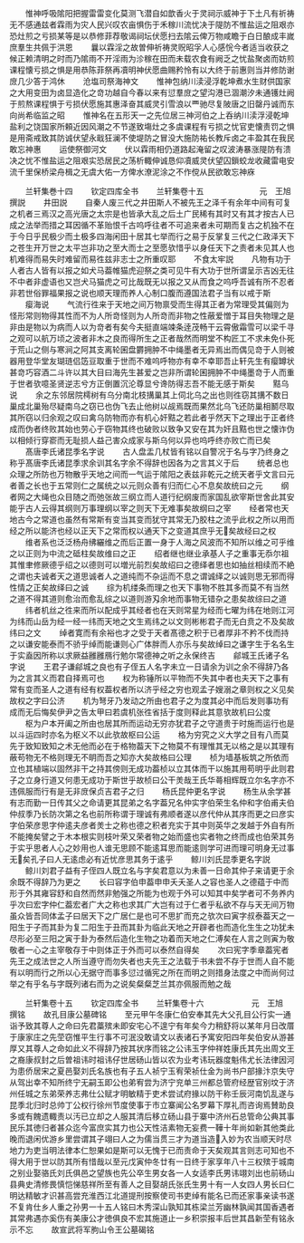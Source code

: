 <!-- { "loadSidebar": true } -->
　　惟神呼吸隂阳把握雷雷变化莫测飞潜自如歆香火于灵祠示威神于下土凡有祈祷无不感通兹者霖雨为灾人民兴叹农亩惧伤于禾稼川流忧决于隄防不惟盐运之阻艰亦恐灶煎之亏损某等是以恭修菲荐敬谒祠坛伏愿扫去隂云俾万物咸瞻于白日酿成丰嵗庶羣生共佩于洪恩
　　曩以霖淫之故曽伸祈祷灵贶昭孚人心感恱今者适当收获之候正赖清明之时而乃隂雨不开淫雨为沴稼在田而未载农食有阙乏之忧盐聚卤而妨煎课程懐亏损之惧是用恭陈菲祭再凟明神伏愿曲赐矜怜有以大终于前惠则当并修防谢庻几少答于鸿休
　　沧塩司祭海神文
　　惟神包纳川渎浸浮乾坤煮水生财供国家之大用变田为卤显造化之竒功越自今春以来有愆羣庻之望沟港已涸潮汐未通镬灶阙于煎熬课程惧于亏损伏愿施其惠泽奋其威灵引雪浪以覀驰尽复陂唐之旧罄丹诚而东向尚希临监之昭
　　惟神名在五形天一之先位居三神河伯之上呑纳川渎浮浸乾坤盐利之饶国家所頼近因风潮之不节遂致塲灶之多虞课程有亏损之忧官吏懐责罚之惧是用斋戒致其防诚伏望永戢狂澜不使堤防之冒没大施防祐长教斥卤之丰盈其在我民敢忘神惠
　　运使祭御河文
　　伏以霖雨相仍道路起淹留之叹波涛暴涨隄防有溃决之忧不惟盐运之阻艰实恐居民之荡析輙伸诚恳仰凟威灵伏望囚鎻蛟龙收藏雷电安流千里保桥梁舟楫之无虞大佑一方俾水潦泥涂之不作傥从民欲敢忘神庥





　　兰轩集巻十四
　　钦定四库全书
　　兰轩集卷十五　　　　　　　元　王旭　撰説
　　井田説
　　自秦人废三代之井田斯人不被先王之泽千有余年中间有可复之机者三焉汉之高光唐之太宗是也皆承大乱之后土广民稀有其时又有其才按古人已成之法举而措之耳因循不革贻恨千古呜呼往者不可追来者未可期而复古之机独不在于今日乎民极少而土极多四海闲田十居其七举而行之易于反掌复三代之仁政泽天下之苍生开万世之太平岂非功之至大而士之至愿欤惜乎以身任天下之责者未见其人也机难得而易失时难留而易徃兹非志士之所重叹耶
　　不食太牢説
　　凡物有功于人者古人皆有以报之如犬马葢帷猫虎迎祭之类可见牛有大功于世所谓呈示吉凶无往不中者非虚语也又岂犬马猫虎之可比哉既无以报之又从而食之呜呼吾诚有所不忍者非若世俗罪福果报之说也顺天理而养人心制口腹而遵国法君子当有以戒于斯
　　瘿海说
　　气流行徃来于天地之间万物禀受而生得其正者为常理受其偏则为怪形常则物得其性而不为人所竒怪则为人所竒而非物之性蔽爱憎于耳目失物理之是非由是物以为病而人以为竒者有矣今夫挺直端竦条逹茂畅干云霄傲霜雪可以梁千寻之观可以航万顷之波者非木之良而得所生之正者哉然而明堂不构匠工不求未免仆死于荒山之侧与寒涧之阿其支离轮囷盘欝拥肿不中绳墨者无异焉出而偶见竒于人则被器用登华堂友瑚琏侣笾豆取重于世而不难呜呼物亦有幸不幸耶吾止轩先生有瘿罇状甚竒巧容酒二斗许以其大目曰海先生甚爱之岂非所谓轮囷拥肿不中绳墨竒于人而重于世者欤噫圣贤逆志兮方正倒置沉沦尊显兮谗防得志吾不能无感于斯矣
　　黠乌说
　　余之东邻居院樗树有乌分南北枝搆巢其上伺北乌之出也则徃窃其搆不数日巢成北巢殆尽疑南乌之窃已也伪飞去止他树以觇焉既而果然北乌飞还防巢相鬭尽取其所窃以归余观之叹曰禽乌防物而亦有机心奸黠之若此者乎然天下之理出于正者终成而伪者终败其始也劳心于窃物其终也破败以致争又安在其为奸且黠也世之懐诈伪以相倾行穿窬而无耻损人益己害众成家与斯乌何以异也呜呼终亦败亡而已矣
　　髙唐李氏诸昆季名字说
　　古人盘盂几杖皆有铭以自警况于名与字乃终身之称乎髙唐李氏诸昆季求余训其名字余不得辞也因各为之言其义于后
　　统者总也众理之所防也万物散乎天地之间而一气运于隂阳之表兹非乾元之统天者乎文言曰元者善之长也于五常则仁之属统之以元则众善有归而仁心不息矣故统曰之元
　　纲者网之大绳也众目随之而弛张故三纲立而人道行纪纲废而家国乱欲宰斯世舍此其安能乎古人云得其纲则万事理纲以宰之则天下无难事矣故纲曰之宰
　　经者常也天地古今之常道也虽然有常斯有变当其变而犹守其常无乃胶柱之流乎此权之所以用而经之所以能济也经以正天下之常而权以通天下之变道其庶乎无矣故经曰之权
　　维者系也泛泛杨舟绋纚维之而后正置一身于人海之风波而不知所以维之可乎维之以正则为中流之砥柱矣故维曰之正
　　绍者继也继业承基人子之重事无忝尔祖其惟聿修厥德乎绍之以德则可以増光前烈矣故绍曰之德绎者思也如抽丝相续而不絶之谓也夫诚者天之道思诚者人之道纯而不杂运而不息之谓诚绎之以诚则思无邪而得性情之正矣故绎曰之诚
　　综为机缕条而理之也天下事物不胜其多而莫不有当然之道不得其道则愈治而愈乱综之以道则游刄余地而事物无错杂之患矣故综曰之道
　　纬者机丝之徃来而所以配成乎其经者也在天则常星为经而七曜为纬在地则江河为纬而山岳为经一经一纬而天地之文生焉纬之以文则彬彬君子而无白贲之不及矣故纬曰之文
　　绰者寛而有余裕也才之受于天者髙德之积于已者厚非不矜不伐而持之以谦安能泰而不骄乎绰而能谦则心广体胖而人亦乐与矣故绰曰之谦字生于名名生于实盍因所称以求厥益雝雝鴈行勉尔常德神之听之永保终吉
　　鄃城王氏诸子名字说
　　王君子谦鄃城之良也有子侄五人名字未立一日请余为训之余不得辞乃各为之言其义而君自择焉可也
　　权为称锤所以平物而不失其中者也夫天下之事有常有变而圣人之道有经有权葢权者所以济乎经之穷也观孟子嫂溺之章则权之义见矣故权之字曰公济
　　机为弩牙乃发动之所由也君子之为度其必中而后发则事功有成而无后悔矣伊尹之告太甲曰若虞机张徃省括于度则释此其意欤故机曰公度
　　枢为户本开阖之所由也居其所而运动无穷亦犹君子之守道贵于时施而运行也是以斗运四时亦名为枢义不以此欤故枢曰公运
　　格为穷究之义大学之目有八而莫先于致知致知之术无他而必在于格物葢天下之物莫不有理惟其无以格之是以其理有蔽苟物无不格则理无不眀而吾之知亦大矣故格曰公理
　　桢为墙基板筑之所依而立也其植端以固然非干之持其傍则无成功葢桢以立其体而干以施其用苟明乎此则君子之立身行道又何患无成功于斯世乎故桢曰公干羙哉王氏华蕚相辉既立尔名字亦不违佩服而行有是无非庻保贞吉君子之归
　　杨氏昆仲更名字说
　　杨生从余学甚有志而勤一日传其父之命请更其昆弟之名字葢兄名仲实字伯荣生名仲和字伯甫夫伯仲叔季乃长防次第之名也前所称谓于理诚有弗顺者遂以彦代仲从其序而更之曰彦实字伯荣彦思字仲逺夫彦者羙士之称也德之积者充实于其中则英华之发越于外自有所不能掩矣譬之于木本根实则枝叶荣又荣者物之始而盛也实者物之终而成也伯荣其务于实乎思者人心之妙用也人谁无思顾不能逺耳思而能逺则学可进而理可明身无过事无矣孔子曰人无逺虑必有近忧彦思其务于逺乎
　　鲸川刘氏昆季更名字説
　　鲸川刘君子益有子侄四人既立名与字矣君意以为未善一日命其仲子来请更于余余既不得辞乃为更之
　　长曰容字伯申葢申申夭夭圣人之容也圣人之德蕴于中而形于外其雍容舒和自然而然非勉强之所能为也观于外可以知其中矣学者可不务养内乎次曰宏字仲仁葢宏者广大之称也求其广大岂有过于仁者乎私欲不存与天无间万物虽众皆吾同体孟子曰居天下之广居仁是也可不思扩而充之欤次曰寅字叔泰葢天之一阳生于子而其卦为复二阳生于丑而其卦为临此天地之开辟者也而造化生生之功犹未尽形必至三阳之寅于卦为泰然后造化生物之功着而天地之仁溥矣在人言之则寅为敬敬者一心之主宰敬存于中则体正于外而可以泰然自得矣
　　次曰宪字季章葢宪者先王之成法世之人所当遵守而勿失者也夫先王之法载于书未尝不存于世而人自不能有以明而行之所以心无据守而事多愆过循宪之所在而明之则措身法度之中而尚何过举之有乎名与字既列诸右而为之说矣粲粲芝兰其亦佩服而勉之哉






　　兰轩集卷十五
　　钦定四库全书
　　兰轩集卷十六　　　　　　元　王旭　撰铭
　　故孔目康公墓碑铭
　　至元甲午冬康仁伯安奉其先大父孔目公行实一通诣予致其尊人之命曰先君藁殡未即安宅心不遑宁有年矣今力稍舒将以某年月日改厝于康家庄之先茔窃惟平生行事不可泯没敢请文以表诸石予寓安阳四年矣伯安从游甚厚又其尊人之命如此义不得辞乃按其状序而铭之公讳玉字仲祥姓康氏其先出周文王之裔康叔封之后曽祖讳时祖讳仔世居砀山皆以农为业考讳玩器度魁伟尤长法律因河为患侨居宋之夏邑娶刘氏名族也有子五人祯宁玉宥荣祯仕金为尚书户部掾汴京失守从驾出幸不知所终宁无嗣玉即公也弟宥尝为济宁兖单三州都总管府经歴官别坟于济州任城之东弟荣养志弗仕公赋才明敏精于吏术尝试府掾以防干称壬辰河南饥乱遂与昆季北归时总帅丁公权行徐州节度使事于市立寨闻公名罗幕下厚礼而咨询焉賛助良多或有餽遗輙责以汚已立却之人服其清后移立砀山县于寨中济州石总管命公典其事民乐其徳归者甚众迄今富庶实其力也公天性洁素物无妄费一鞾十年尚如新其他类此晚而退闲优游乡里尝谓其子翊曰人之为儒当贯三才为道当造入妙为农当顺天时尽地力为吏当明法律本仁恕果如是斯可以无愧于已而责命于天矣观其言则志可知也不得大用于世以防其所有惜哉以至元戊寅仲冬廿有一日终于家享年八十三权殡于城南之别业娶骆氏刘氏俱邑之望族也先公卒生男女各一人女适李氏男讳翊刘出也前砀山县典史清修畏慎恺悌慈祥所至有善人之目娶胡氏张氏生男十有一人女四人男长曰仁明达精敏才识甚高尝充淮西江北道提刑按察使司书吏绰有能名已而还家事亲读书遂不复肯仕乡人重之孙男一十五人铭曰木秀深山孰知其栋梁兰芳幽林孰闻其国香遇者其常弗遇亦奚伤有美康公才徳俱良不宏其施道止一乡积崇报丰后世其昌新茔有铭永示不忘
　　故宣武将军朐山令王公墓碣铭
